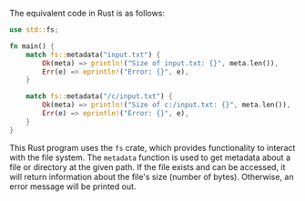The equivalent code in Rust is as follows:

```rust
use std::fs;

fn main() {
    match fs::metadata("input.txt") {
        Ok(meta) => println!("Size of input.txt: {}", meta.len()),
        Err(e) => eprintln!("Error: {}", e),
    }

    match fs::metadata("/c/input.txt") {
        Ok(meta) => println!("Size of c:/input.txt: {}", meta.len()),
        Err(e) => eprintln!("Error: {}", e),
    }
}
```
This Rust program uses the `fs` crate, which provides functionality to interact with the file system. The `metadata` function is used to get metadata about a file or directory at the given path. If the file exists and can be accessed, it will return information about the file's size (number of bytes). Otherwise, an error message will be printed out.
